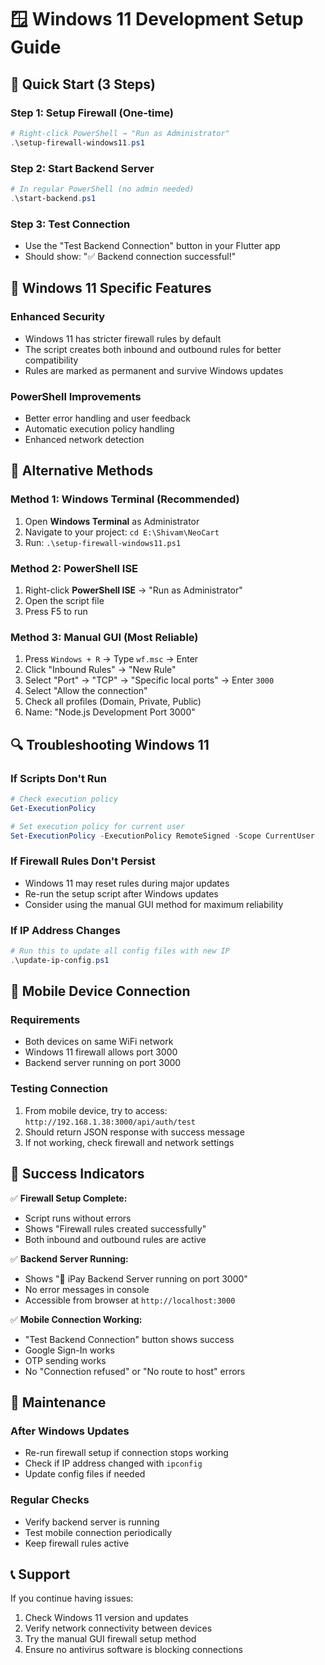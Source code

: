 # 🪟 Windows 11 Development Setup Guide

## 🎯 Quick Start (3 Steps)

### Step 1: Setup Firewall (One-time)
```powershell
# Right-click PowerShell → "Run as Administrator"
.\setup-firewall-windows11.ps1
```

### Step 2: Start Backend Server
```powershell
# In regular PowerShell (no admin needed)
.\start-backend.ps1
```

### Step 3: Test Connection
- Use the "Test Backend Connection" button in your Flutter app
- Should show: "✅ Backend connection successful!"

## 🔧 Windows 11 Specific Features

### Enhanced Security
- Windows 11 has stricter firewall rules by default
- The script creates both inbound and outbound rules for better compatibility
- Rules are marked as permanent and survive Windows updates

### PowerShell Improvements
- Better error handling and user feedback
- Automatic execution policy handling
- Enhanced network detection

## 🚀 Alternative Methods

### Method 1: Windows Terminal (Recommended)
1. Open **Windows Terminal** as Administrator
2. Navigate to your project: `cd E:\Shivam\NeoCart`
3. Run: `.\setup-firewall-windows11.ps1`

### Method 2: PowerShell ISE
1. Right-click **PowerShell ISE** → "Run as Administrator"
2. Open the script file
3. Press F5 to run

### Method 3: Manual GUI (Most Reliable)
1. Press `Windows + R` → Type `wf.msc` → Enter
2. Click "Inbound Rules" → "New Rule"
3. Select "Port" → "TCP" → "Specific local ports" → Enter `3000`
4. Select "Allow the connection"
5. Check all profiles (Domain, Private, Public)
6. Name: "Node.js Development Port 3000"

## 🔍 Troubleshooting Windows 11

### If Scripts Don't Run
```powershell
# Check execution policy
Get-ExecutionPolicy

# Set execution policy for current user
Set-ExecutionPolicy -ExecutionPolicy RemoteSigned -Scope CurrentUser
```

### If Firewall Rules Don't Persist
- Windows 11 may reset rules during major updates
- Re-run the setup script after Windows updates
- Consider using the manual GUI method for maximum reliability

### If IP Address Changes
```powershell
# Run this to update all config files with new IP
.\update-ip-config.ps1
```

## 📱 Mobile Device Connection

### Requirements
- Both devices on same WiFi network
- Windows 11 firewall allows port 3000
- Backend server running on port 3000

### Testing Connection
1. From mobile device, try to access: `http://192.168.1.38:3000/api/auth/test`
2. Should return JSON response with success message
3. If not working, check firewall and network settings

## 🎉 Success Indicators

✅ **Firewall Setup Complete:**
- Script runs without errors
- Shows "Firewall rules created successfully"
- Both inbound and outbound rules are active

✅ **Backend Server Running:**
- Shows "🚀 iPay Backend Server running on port 3000"
- No error messages in console
- Accessible from browser at `http://localhost:3000`

✅ **Mobile Connection Working:**
- "Test Backend Connection" button shows success
- Google Sign-In works
- OTP sending works
- No "Connection refused" or "No route to host" errors

## 🔄 Maintenance

### After Windows Updates
- Re-run firewall setup if connection stops working
- Check if IP address changed with `ipconfig`
- Update config files if needed

### Regular Checks
- Verify backend server is running
- Test mobile connection periodically
- Keep firewall rules active

## 📞 Support

If you continue having issues:
1. Check Windows 11 version and updates
2. Verify network connectivity between devices
3. Try the manual GUI firewall setup method
4. Ensure no antivirus software is blocking connections

